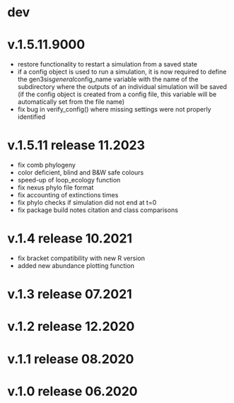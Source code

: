 # dev

# v.1.5.11.9000
  - restore functionality to restart a simulation from a saved state
  - if a config object is used to run a simulation, it is now required
    to define the gen3sis$general$config_name variable with the name
    of the subdirectory where the outputs of an individual simulation
    will be saved (if the config object is created from a config file,
    this variable will be automatically set from the file name)
  - fix bug in verify_config() where missing settings were not
    properly identified

# v.1.5.11 release 11.2023
  - fix comb phylogeny
  - color deficient, blind and B&W safe colours
  - speed-up of loop_ecology function
  - fix nexus phylo file format
  - fix accounting of extinctions times 
  - fix phylo checks if simulation did not end at t=0
  - fix package build notes citation and class comparisons

# v.1.4 release 10.2021
  - fix bracket compatibility with new R version
  - added new abundance plotting function 

# v.1.3 release 07.2021

# v.1.2 release	12.2020 

# v.1.1 release	08.2020
  
# v.1.0 release 06.2020

